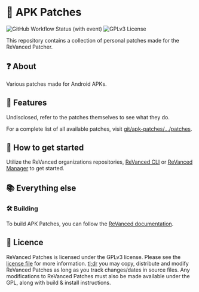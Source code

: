 # 🧩 APK Patches

![GitHub Workflow Status (with event)](https://img.shields.io/github/actions/workflow/status/ReVanced/revanced-patches/release.yml)
![GPLv3 License](https://img.shields.io/badge/License-GPL%20v3-yellow.svg)

This repository contains a collection of personal patches made for the ReVanced Patcher.

## ❓ About

Various patches made for Android APKs.

## 💪 Features

Undisclosed, refer to the patches themselves to see what they do.

For a complete list of all available patches, visit [git/apk-patches/.../patches](https://github.com/lennyRBLX/apk-patches/tree/main/patches/src/main/kotlin/app/revanced/patches).

## 🚀 How to get started

Utilize the ReVanced organizations repositories, [ReVanced CLI](https://github.com/ReVanced/revanced-cli) or [ReVanced Manager](https://github.com/ReVanced/revanced-manager) to get started.

## 📚 Everything else

### 🛠️ Building

To build APK Patches, you can follow the [ReVanced documentation](https://github.com/ReVanced/revanced-documentation).

## 📜 Licence

ReVanced Patches is licensed under the GPLv3 license. Please see the [license file](LICENSE) for more information.
[tl;dr](https://www.tldrlegal.com/license/gnu-general-public-license-v3-gpl-3) you may copy, distribute and modify ReVanced Patches as long as you track changes/dates in source files.
Any modifications to ReVanced Patches must also be made available under the GPL,
along with build & install instructions.
